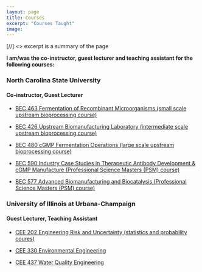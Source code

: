 ```yaml
---
layout: page
title: Courses
excerpt: "Courses Taught"
image:
---
```

[//]:<> excerpt is a summary of the page

__I am/was the co-instructor, guest lecturer and teaching assistant for the following courses:__

### North Carolina State University

#### Co-instructor, Guest Lecturer

* [BEC 463 Fermentation of Recombinant Microorganisms (small scale upstream bioprocessing course)](http://www.btec.ncsu.edu/academic/courses/bec463.php)

* [BEC 426 Upstream Biomanufacturing Laboratory (intermediate scale upstream bioprocessing course)](http://www.btec.ncsu.edu/academic/courses/bec426.php)

* [BEC 480 cGMP Fermentation Operations (large scale upstream bioprocessing course)](http://www.btec.ncsu.edu/academic/courses/bec480.php)

* [BEC 590 Industry Case Studies in Therapeutic Antibody Development & cGMP Manufacture (Professional Science Masters (PSM) course)](http://www.btec.ncsu.edu/academic/courses/bec590.php)

* [BEC 577 Advanced Biomanufacturing and Biocatalysis (Professional Science Masters (PSM) course)](https://www.btec.ncsu.edu/academic/courses/bec577.php)


### University of Illinois at Urbana-Champaign

#### Guest Lecturer, Teaching Assistant

* [CEE 202 Engineering Risk and Uncertainty (statistics and probability coures)](http://catalog.illinois.edu/courses-of-instruction/cee/)

* [CEE 330 Environmental Engineering](http://catalog.illinois.edu/courses-of-instruction/cee/)

* [CEE 437 Water Quality Engineering](http://catalog.illinois.edu/courses-of-instruction/cee/)
